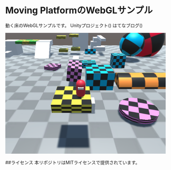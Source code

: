 # Moving PlatformのWebGLサンプル
動く床のWebGLサンプルです。
Unityプロジェクト()
はてなブログ()

![sc0](./sc0.png)

##ライセンス
本リポジトリはMITライセンスで提供されています。

